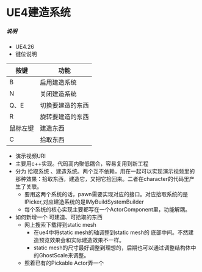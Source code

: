 # UE4建造系统

##### 说明
* UE4.26
* 键位说明

| 按键 | 功能 |
|--| --|
| B | 启用建造系统 |
| N | 关闭建造系统 |
| Q、E | 切换要建造的东西 |
| R | 旋转要建造的东西 |
| 鼠标左键 | 建造东西 |
| C | 拾取东西 |

* 演示视频URl
* 主要用c++实现。代码高内聚低耦合，容易复用到新工程
* 分为 拾取系统 、建造系统。两个互不依赖，用在一起可以实现演示视频里的那种效果：拾取东西，建造它，又把它捡回来。二者在character的代码里产生了关联。
	* 要用这两个系统的话，pawn需要实现对应的接口。对应拾取系统的是IPicker,对应建造系统的是IMyBuildSystemBuilder
	* 每个系统的核心实现主要都写在一个ActorComponent里，功能解耦。
* 如何新增一个 可建造、可拾取的东西
	* 网上搜索下载得到static mesh
		* 在ue4中将static mesh的轴调整到static mesh的 底部中间。不然建造预览效果会和实际建造效果不一样。
		* static mesh的尺寸最好调整到理想的，后期也可以通过调整结构体中的GhostScale来调整。
	* 照着已有的Pickable Actor弄一个   